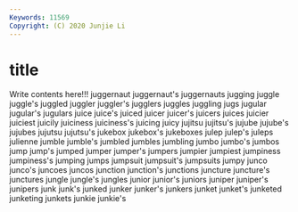 ```yaml
---
Keywords: 11569
Copyright: (C) 2020 Junjie Li
---
```


# title

Write contents here!!!
juggernaut 
juggernaut's 
juggernauts 
jugging 
juggle 
juggle's 
juggled 
juggler 
juggler's 
jugglers
juggles 
juggling 
jugs 
jugular 
jugular's 
jugulars 
juice 
juice's 
juiced 
juicer
juicer's 
juicers 
juices 
juicier 
juiciest 
juicily 
juiciness 
juiciness's 
juicing 
juicy
jujitsu 
jujitsu's 
jujube 
jujube's 
jujubes 
jujutsu 
jujutsu's 
jukebox 
jukebox's 
jukeboxes
julep 
julep's 
juleps 
julienne 
jumble 
jumble's 
jumbled 
jumbles 
jumbling 
jumbo
jumbo's 
jumbos 
jump 
jump's 
jumped 
jumper 
jumper's 
jumpers 
jumpier 
jumpiest
jumpiness 
jumpiness's 
jumping 
jumps 
jumpsuit 
jumpsuit's 
jumpsuits 
jumpy 
junco 
junco's
juncoes 
juncos 
junction 
junction's 
junctions 
juncture 
juncture's 
junctures 
jungle 
jungle's
jungles 
junior 
junior's 
juniors 
juniper 
juniper's 
junipers 
junk 
junk's 
junked
junker 
junker's 
junkers 
junket 
junket's 
junketed 
junketing 
junkets 
junkie 
junkie's
